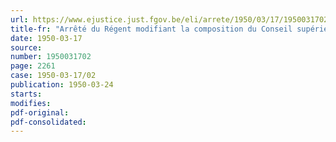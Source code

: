 ```yaml
---
url: https://www.ejustice.just.fgov.be/eli/arrete/1950/03/17/1950031702/justel
title-fr: "Arrêté du Régent modifiant la composition du Conseil supérieur de la navigation intérieure"
date: 1950-03-17
source:
number: 1950031702
page: 2261
case: 1950-03-17/02
publication: 1950-03-24
starts:
modifies:
pdf-original:
pdf-consolidated:
---
```


